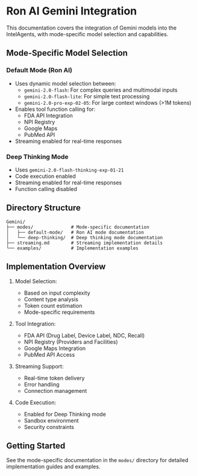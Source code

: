 # Ron AI Gemini Integration

This documentation covers the integration of Gemini models into the IntelAgents, with mode-specific model selection and capabilities.

## Mode-Specific Model Selection

### Default Mode (Ron AI)
- Uses dynamic model selection between:
  - `gemini-2.0-flash`: For complex queries and multimodal inputs
  - `gemini-2.0-flash-lite`: For simple text processing
  - `gemini-2.0-pro-exp-02-05`: For large context windows (>1M tokens)
- Enables tool function calling for:
  - FDA API Integration
  - NPI Registry
  - Google Maps
  - PubMed API
- Streaming enabled for real-time responses

### Deep Thinking Mode
- Uses `gemini-2.0-flash-thinking-exp-01-21`
- Code execution enabled
- Streaming enabled for real-time responses
- Function calling disabled

## Directory Structure
```
Gemini/
├── modes/              # Mode-specific documentation
│   ├── default-mode/   # Ron AI mode documentation
│   └── deep-thinking/  # Deep thinking mode documentation
├── streaming.md        # Streaming implementation details
└── examples/           # Implementation examples
```

## Implementation Overview

1. Model Selection:
   - Based on input complexity
   - Content type analysis
   - Token count estimation
   - Mode-specific requirements

2. Tool Integration:
   - FDA API (Drug Label, Device Label, NDC, Recall)
   - NPI Registry (Providers and Facilities)
   - Google Maps Integration
   - PubMed API Access

3. Streaming Support:
   - Real-time token delivery
   - Error handling
   - Connection management

4. Code Execution:
   - Enabled for Deep Thinking mode
   - Sandbox environment
   - Security constraints

## Getting Started

See the mode-specific documentation in the `modes/` directory for detailed implementation guides and examples.
